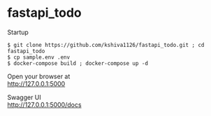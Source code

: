 # fastapi_todo

Startup

```
$ git clone https://github.com/kshiva1126/fastapi_todo.git ; cd fastapi_todo
$ cp sample.env .env
$ docker-compose build ; docker-compose up -d
```

Open your browser at  
http://127.0.0.1:5000

Swagger UI  
http://127.0.0.1:5000/docs